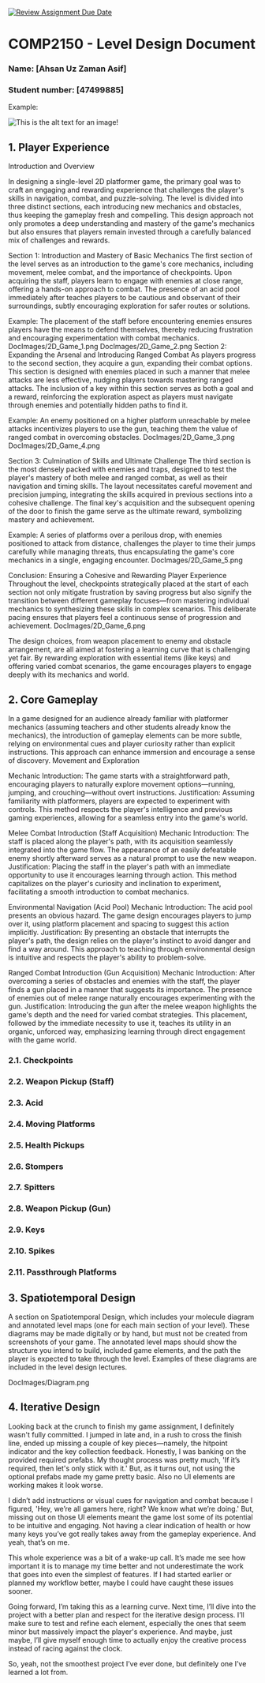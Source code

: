 [![Review Assignment Due Date](https://classroom.github.com/assets/deadline-readme-button-24ddc0f5d75046c5622901739e7c5dd533143b0c8e959d652212380cedb1ea36.svg)](https://classroom.github.com/a/YyUO0xtt)
# COMP2150  - Level Design Document
### Name: [Ahsan Uz Zaman Asif]
### Student number: [47499885] 


Example:

![This is the alt text for an image!](DocImages/exampleimage.png)

## 1. Player Experience 
Introduction and Overview

In designing a single-level 2D platformer game, the primary goal was to craft an engaging and rewarding experience that challenges the player's skills in navigation,
combat, and puzzle-solving. The level is divided into three distinct sections, each introducing new mechanics and obstacles, thus keeping the gameplay fresh and compelling.
This design approach not only promotes a deep understanding and mastery of the game's mechanics but also ensures that players remain invested through a carefully balanced
mix of challenges and rewards.

Section 1: Introduction and Mastery of Basic Mechanics
The first section of the level serves as an introduction to the game's core mechanics, including movement, melee combat, and the importance of checkpoints. Upon acquiring
the staff, players learn to engage with enemies at close range, offering a hands-on approach to combat. The presence of an acid pool immediately after teaches players to be
cautious and observant of their surroundings, subtly encouraging exploration for safer routes or solutions.

Example: The placement of the staff before encountering enemies ensures players have the means to defend themselves, thereby reducing frustration and encouraging experimentation
with combat mechanics.
DocImages/2D_Game_1.png
DocImages/2D_Game_2.png
Section 2: Expanding the Arsenal and Introducing Ranged Combat
As players progress to the second section, they acquire a gun, expanding their combat options. This section is designed with enemies placed in such a manner that melee attacks
are less effective, nudging players towards mastering ranged attacks. The inclusion of a key within this section serves as both a goal and a reward, reinforcing the exploration
aspect as players must navigate through enemies and potentially hidden paths to find it.

Example: An enemy positioned on a higher platform unreachable by melee attacks incentivizes players to use the gun, teaching them the value of ranged combat in overcoming obstacles.
DocImages/2D_Game_3.png
DocImages/2D_Game_4.png

Section 3: Culmination of Skills and Ultimate Challenge
The third section is the most densely packed with enemies and traps, designed to test the player's mastery of both melee and ranged combat, as well as their navigation and
timing skills. The layout necessitates careful movement and precision jumping, integrating the skills acquired in previous sections into a cohesive challenge. The final key's
acquisition and the subsequent opening of the door to finish the game serve as the ultimate reward, symbolizing mastery and achievement.

Example: A series of platforms over a perilous drop, with enemies positioned to attack from distance, challenges the player to time their jumps carefully while managing threats,
thus encapsulating the game's core mechanics in a single, engaging encounter.
DocImages/2D_Game_5.png

Conclusion: Ensuring a Cohesive and Rewarding Player Experience
Throughout the level, checkpoints strategically placed at the start of each section not only mitigate frustration by saving progress but also signify the transition between
different gameplay focuses—from mastering individual mechanics to synthesizing these skills in complex scenarios. This deliberate pacing ensures that players feel a continuous
sense of progression and achievement.
DocImages/2D_Game_6.png

The design choices, from weapon placement to enemy and obstacle arrangement, are all aimed at fostering a learning curve that is challenging yet fair. By rewarding exploration with
essential items (like keys) and offering varied combat scenarios, the game encourages players to engage deeply with its mechanics and world.

## 2. Core Gameplay 

In a game designed for an audience already familiar with platformer mechanics (assuming teachers and other students already know the mechanics), the introduction of gameplay elements
can be more subtle, relying on environmental cues and player curiosity rather than explicit instructions. This approach can enhance immersion and encourage a sense of discovery.
Movement and Exploration

Mechanic Introduction: The game starts with a straightforward path, encouraging players to naturally explore movement options—running, jumping, and crouching—without overt instructions.
Justification: Assuming familiarity with platformers, players are expected to experiment with controls. This method respects the player's intelligence and previous gaming experiences,
allowing for a seamless entry into the game's world.

Melee Combat Introduction (Staff Acquisition)
Mechanic Introduction: The staff is placed along the player's path, with its acquisition seamlessly integrated into the game flow. The appearance of an easily defeatable enemy shortly
afterward serves as a natural prompt to use the new weapon.
Justification: Placing the staff in the player's path with an immediate opportunity to use it encourages learning through action. This method capitalizes on the player's curiosity
and inclination to experiment, facilitating a smooth introduction to combat mechanics.

Environmental Navigation (Acid Pool)
Mechanic Introduction: The acid pool presents an obvious hazard. The game design encourages players to jump over it, using platform placement and spacing to suggest this action implicitly.
Justification: By presenting an obstacle that interrupts the player's path, the design relies on the player's instinct to avoid danger and find a way around. This approach to teaching
through environmental design is intuitive and respects the player's ability to problem-solve.

Ranged Combat Introduction (Gun Acquisition)
Mechanic Introduction: After overcoming a series of obstacles and enemies with the staff, the player finds a gun placed in a manner that suggests its importance. The presence of
enemies out of melee range naturally encourages experimenting with the gun.
Justification: Introducing the gun after the melee weapon highlights the game's depth and the need for varied combat strategies. This placement, followed by the immediate necessity
to use it, teaches its utility in an organic, unforced way, emphasizing learning through direct engagement with the game world.

### 2.1. Checkpoints

### 2.2. Weapon Pickup (Staff)

### 2.3. Acid

### 2.4. Moving Platforms

### 2.5. Health Pickups

### 2.6. Stompers

### 2.7. Spitters

### 2.8. Weapon Pickup (Gun)

### 2.9. Keys

### 2.10. Spikes

### 2.11. Passthrough Platforms

## 3. Spatiotemporal Design
A section on Spatiotemporal Design, which includes your molecule diagram and annotated level maps (one for each main section of your level). These diagrams may be made digitally or by hand, but must not be created from screenshots of your game. The annotated level maps should show the structure you intend to build, included game elements, and the path the player is expected to take through the level. Examples of these diagrams are included in the level design lectures.

DocImages/Diagram.png

## 4. Iterative Design 
Looking back at the crunch to finish my game assignment, I definitely wasn't fully committed. I jumped in late and, in a rush to cross the finish line, ended up missing a couple of key
pieces—namely, the hitpoint indicator and the key collection feedback. Honestly, I was banking on the provided required prefabs. My thought process was pretty much, 'If it’s required,
then let's only stick with it.' But, as it turns out, not using the optional prefabs made my game pretty basic. Also no UI elements are working makes it look worse.

I didn’t add instructions or visual cues for navigation and combat because I figured, 'Hey, we’re all gamers here, right? We know what we’re doing.' But, missing out on those UI elements
meant the game lost some of its potential to be intuitive and engaging. Not having a clear indication of health or how many keys you’ve got really takes away from the gameplay experience.
And yeah, that’s on me.

This whole experience was a bit of a wake-up call. It’s made me see how important it is to manage my time better and not underestimate the work that goes into even the simplest of features.
If I had started earlier or planned my workflow better, maybe I could have caught these issues sooner.

Going forward, I’m taking this as a learning curve. Next time, I’ll dive into the project with a better plan and respect for the iterative design process. I’ll make sure to test and refine
each element, especially the ones that seem minor but massively impact the player's experience. And maybe, just maybe, I’ll give myself enough time to actually enjoy the creative process
instead of racing against the clock.

So, yeah, not the smoothest project I’ve ever done, but definitely one I’ve learned a lot from.


